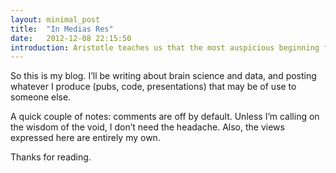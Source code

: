 ```yaml
---
layout: minimal_post
title:  "In Medias Res"
date:   2012-12-08 22:15:50
introduction: Aristotle teaches us that the most auspicious beginning for any story is in the middle of the thing. Elmore Leonard says leave out the parts readers tend to skip.
---
```


So this is my blog. I’ll be writing about brain science and data, and posting whatever I produce (pubs, code, presentations) that may be of use to someone else.

A quick couple of notes: comments are off by default. Unless I’m calling on the wisdom of the void, I don’t need the headache. Also, the views expressed here are entirely my own.

Thanks for reading.